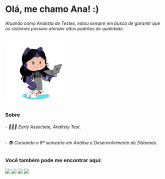 # Olá, me chamo Ana! :)

###### Atuando como Analista de Testes, estou sempre em busca de garantir que os sistemas possam atender altos padrões de qualidade.

 <img src="octocat-1694227764426.png" width="200" />

### Sobre 

###### - 👩🏻‍💻 Early Associete, Analisty Test.

###### - 📚 Cursando o 6º semestre em Análise e Desenvolvimento de Sistemas.

### Você também pode me encontrar aqui:

<div>
<a href="https://instagram.com/_analicesouto/" target="_blank"><img loading="lazy" src="https://img.shields.io/badge/-Instagram-%23E4405F?style=for-the-badge&logo=instagram&logoColor=white" target="_blank"></a>
<a href="https://www.twitch.tv/pqannna" target="_blank"><img loading="lazy" src="https://img.shields.io/badge/Twitch-9146FF?style=for-the-badge&logo=twitch&logoColor=white" target="_blank"></a>
<a href = "mailto:analicesantossouto@gmail.com"><img loading="lazy" src="https://img.shields.io/badge/Gmail-D14836?style=for-the-badge&logo=gmail&logoColor=white" target="_blank"></a>
<a href="https://www.linkedin.com/in/analicesouto" target="_blank"><img loading="lazy" src="https://img.shields.io/badge/-LinkedIn-%230077B5?style=for-the-badge&logo=linkedin&logoColor=white" target="_blank"></a>   
</div>
